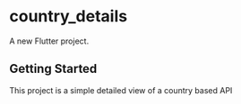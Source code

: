 # country_details

A new Flutter project.

## Getting Started

This project is a simple detailed view of a country based API